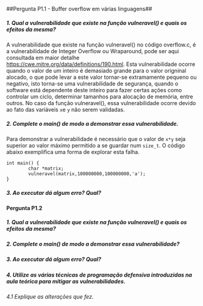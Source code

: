 ##Pergunta P1.1 - Buffer overflow em várias linguagens##

##### 1. Qual a vulnerabilidade que existe na função vulneravel() e quais os efeitos da mesma? 
A vulnerabilidade que existe na função vulneravel() no código overflow.c, é a  vulnerabilidade de Integer Overflow ou Wraparound, pode ser aqui consultada  em maior detalhe https://cwe.mitre.org/data/definitions/190.html.
Esta vulnerabilidade ocorre quando o valor de um inteiro é demasiado grande para o valor origninal alocado, o que pode levar a este valor tornar-se extramamente pequeno ou negativo, isto torna-se uma vulnerabilidade de segurança, quando o software está dependente deste inteiro para fazer certas ações como controlar um ciclo, determinar tamanhos para alocação de memória, entre outros. No caso da função vulneravel(), essa vulnerabilidade ocorre devido ao fato das variáveis `x`e `y` não serem validadas.

##### 2. Complete o main() de modo a demonstrar essa vulnerabilidade.

Para demonstrar a vulnerabilidade é necessário que o valor de `x*y` seja superior ao valor máximo permitido a se guardar num `size_t`. O código abaixo exemplifica uma forma de explorar esta falha.

```
int main() {
        char *matrix;
        vulneravel(matrix,100000000,100000000,'a');
}
```

##### 3. Ao executar dá algum erro? Qual?


#### Pergunta P1.2

##### 1. Qual a vulnerabilidade que existe na função vulneravel() e quais os efeitos da mesma?

##### 2. Complete o main() de modo a demonstrar essa vulnerabilidade?
##### 3. Ao executar dá algum erro? Qual?
##### 4. Utilize as várias técnicas de programação defensiva introduzidas na aula teórica para mitigar as vulnerabilidades.
###### 4.1 Explique as alterações que fez.
